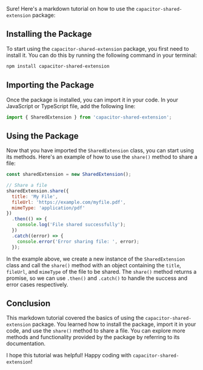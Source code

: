 Sure! Here's a markdown tutorial on how to use the `capacitor-shared-extension` package:

## Installing the Package

To start using the `capacitor-shared-extension` package, you first need to install it. You can do this by running the following command in your terminal:

```bash
npm install capacitor-shared-extension
```

## Importing the Package

Once the package is installed, you can import it in your code. In your JavaScript or TypeScript file, add the following line:

```javascript
import { SharedExtension } from 'capacitor-shared-extension';
```

## Using the Package

Now that you have imported the `SharedExtension` class, you can start using its methods. Here's an example of how to use the `share()` method to share a file:

```javascript
const sharedExtension = new SharedExtension();

// Share a file
sharedExtension.share({
  title: 'My File',
  fileUrl: 'https://example.com/myfile.pdf',
  mimeType: 'application/pdf'
})
  .then(() => {
    console.log('File shared successfully');
  })
  .catch((error) => {
    console.error('Error sharing file: ', error);
  });
```

In the example above, we create a new instance of the `SharedExtension` class and call the `share()` method with an object containing the `title`, `fileUrl`, and `mimeType` of the file to be shared. The `share()` method returns a promise, so we can use `.then()` and `.catch()` to handle the success and error cases respectively.

## Conclusion

This markdown tutorial covered the basics of using the `capacitor-shared-extension` package. You learned how to install the package, import it in your code, and use the `share()` method to share a file. You can explore more methods and functionality provided by the package by referring to its documentation.

I hope this tutorial was helpful! Happy coding with `capacitor-shared-extension`!